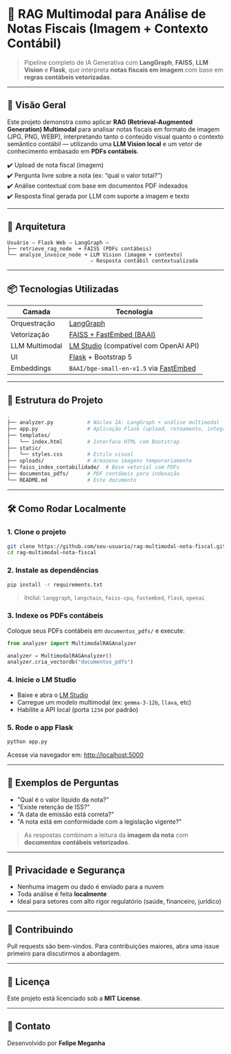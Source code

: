 # 📄 RAG Multimodal para Análise de Notas Fiscais (Imagem + Contexto Contábil)

> Pipeline completo de IA Generativa com **LangGraph**, **FAISS**, **LLM Vision** e **Flask**, que interpreta **notas fiscais em imagem** com base em **regras contábeis vetorizadas**.

---

## 🚀 Visão Geral

Este projeto demonstra como aplicar **RAG (Retrieval-Augmented Generation) Multimodal** para analisar notas fiscais em formato de imagem (JPG, PNG, WEBP), interpretando tanto o conteúdo visual quanto o contexto semântico contábil — utilizando uma **LLM Vision local** e um vetor de conhecimento embasado em **PDFs contábeis**.

✔️ Upload de nota fiscal (imagem)  
✔️ Pergunta livre sobre a nota (ex: “qual o valor total?”)  
✔️ Análise contextual com base em documentos PDF indexados  
✔️ Resposta final gerada por LLM com suporte a imagem e texto

---

## 🧠 Arquitetura

```text
Usuário ⇨ Flask Web ⇨ LangGraph ⇨
├── retrieve_rag_node  ➜ FAISS (PDFs contábeis)
└── analyze_invoice_node ➜ LLM Vision (imagem + contexto)
                           ⇨ Resposta contábil contextualizada
```

---

## 📦 Tecnologias Utilizadas

| Camada        | Tecnologia                          |
|---------------|--------------------------------------|
| Orquestração  | [LangGraph](https://python.langgraph.dev) |
| Vetorização   | [FAISS + FastEmbed (BAAI)](https://github.com/facebookresearch/faiss) |
| LLM Multimodal| [LM Studio](https://lmstudio.ai) (compatível com OpenAI API) |
| UI            | [Flask](https://flask.palletsprojects.com/) + Bootstrap 5 |
| Embeddings    | `BAAI/bge-small-en-v1.5` via [FastEmbed](https://github.com/ai-forever/fastembed) |

---

## 📁 Estrutura do Projeto

```bash
.
├── analyzer.py           # Núcleo IA: LangGraph + análise multimodal
├── app.py                # Aplicação Flask (upload, roteamento, integração)
├── templates/
│   └── index.html        # Interface HTML com Bootstrap
├── static/
│   └── styles.css        # Estilo visual
├── uploads/              # Armazena imagens temporariamente
├── faiss_index_contabilidade/  # Base vetorial com PDFs
├── documentos_pdfs/      # PDF contábeis para indexação
└── README.md             # Este documento
```

---

## 🛠️ Como Rodar Localmente

### 1. Clone o projeto

```bash
git clone https://github.com/seu-usuario/rag-multimodal-nota-fiscal.git
cd rag-multimodal-nota-fiscal
```

### 2. Instale as dependências

```bash
pip install -r requirements.txt
```

> Inclui: `langgraph`, `langchain`, `faiss-cpu`, `fastembed`, `flask`, `openai`

### 3. Indexe os PDFs contábeis

Coloque seus PDFs contábeis em `documentos_pdfs/` e execute:

```python
from analyzer import MultimodalRAGAnalyzer

analyzer = MultimodalRAGAnalyzer()
analyzer.cria_vectordb("documentos_pdfs")
```

### 4. Inicie o LM Studio

- Baixe e abra o [LM Studio](https://lmstudio.ai/)
- Carregue um modelo multimodal (ex: `gemma-3-12b`, `llava`, etc)
- Habilite a API local (porta `1234` por padrão)

### 5. Rode o app Flask

```bash
python app.py
```

Acesse via navegador em: [http://localhost:5000](http://localhost:5000)

---

## 🧪 Exemplos de Perguntas

- "Qual é o valor líquido da nota?"
- "Existe retenção de ISS?"
- "A data de emissão está correta?"
- "A nota está em conformidade com a legislação vigente?"

> As respostas combinam a leitura da **imagem da nota** com **documentos contábeis vetorizados**.

---

## 🔐 Privacidade e Segurança

- Nenhuma imagem ou dado é enviado para a nuvem
- Toda análise é feita **localmente**
- Ideal para setores com alto rigor regulatório (saúde, financeiro, jurídico)

---

## 📌 Contribuindo

Pull requests são bem-vindos. Para contribuições maiores, abra uma issue primeiro para discutirmos a abordagem.

---

## 📄 Licença

Este projeto está licenciado sob a **MIT License**.

---

## 🤝 Contato

Desenvolvido por **Felipe Meganha**  
